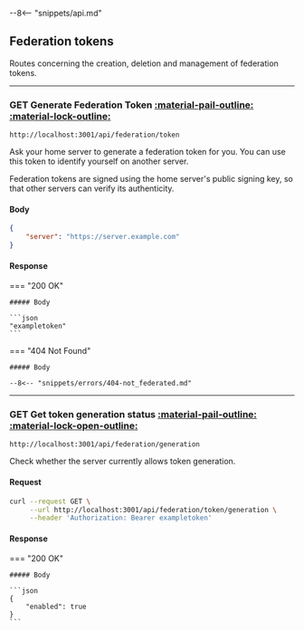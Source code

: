 --8<-- "snippets/api.md"

## Federation tokens

Routes concerning the creation, deletion and management of federation tokens.

---

### <p class="request-h"><span class="request request-get">GET</span> Generate Federation Token [:material-pail-outline:](../rate-limits.md "Bucket: federation-token-generation") [:material-lock-outline:](#authorization "Authorization required") </p> 

`http://localhost:3001/api/federation/token`

Ask your home server to generate a federation token for you. You can use this token to identify yourself on another server.

Federation tokens are signed using the home server's public signing key, so that other servers can verify its authenticity.

#### Body

```json
{
    "server": "https://server.example.com"
}
```

#### Response

=== "200 OK"

    ##### Body

    ```json
    "exampletoken"
    ```

=== "404 Not Found"
    
    ##### Body

    --8<-- "snippets/errors/404-not_federated.md"

---

### <p class="request-h"><span class="request request-get">GET</span> Get token generation status [:material-pail-outline:](../rate-limits.md "Bucket: ip") [:material-lock-open-outline:](#authorization "Authorization not required")</p>

`http://localhost:3001/api/federation/generation`

Check whether the server currently allows token generation.

#### Request

```bash
curl --request GET \
     --url http://localhost:3001/api/federation/token/generation \
     --header 'Authorization: Bearer exampletoken'
```

#### Response

=== "200 OK"

    ##### Body

    ```json
    {
        "enabled": true
    }
    ```